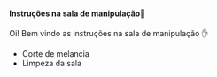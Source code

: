 ####   Instruções na sala de manipulação:knife:  ​

Oi! Bem vindo as instruções na sala de manipulação :hand: 

- Corte de melancia
- Limpeza da sala
